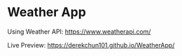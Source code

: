 # Weather App
Using Weather API: https://www.weatherapi.com/

Live Preview: https://derekchun101.github.io/WeatherApp/

